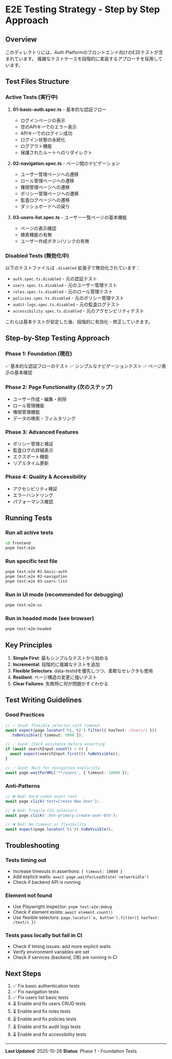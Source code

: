 # E2E Testing Strategy - Step by Step Approach

## Overview

このディレクトリには、Auth Platformのフロントエンド向けのE2Eテストが含まれています。
複雑なテストケースを段階的に実装するアプローチを採用しています。

## Test Files Structure

### Active Tests (実行中)

1. **01-basic-auth.spec.ts** - 基本的な認証フロー
   - ログインページの表示
   - 空のAPIキーでのエラー表示
   - APIキーでのログイン成功
   - ログイン状態の永続化
   - ログアウト機能
   - 保護されたルートへのリダイレクト

2. **02-navigation.spec.ts** - ページ間のナビゲーション
   - ユーザー管理ページへの遷移
   - ロール管理ページへの遷移
   - 権限管理ページへの遷移
   - ポリシー管理ページへの遷移
   - 監査ログページへの遷移
   - ダッシュボードへの戻り

3. **03-users-list.spec.ts** - ユーザー一覧ページの基本機能
   - ページの表示確認
   - 検索機能の有無
   - ユーザー作成ボタン/リンクの有無

### Disabled Tests (無効化中)

以下のテストファイルは `.disabled` 拡張子で無効化されています：
- `auth.spec.ts.disabled` - 元の認証テスト
- `users.spec.ts.disabled` - 元のユーザー管理テスト
- `roles.spec.ts.disabled` - 元のロール管理テスト
- `policies.spec.ts.disabled` - 元のポリシー管理テスト
- `audit-logs.spec.ts.disabled` - 元の監査ログテスト
- `accessibility.spec.ts.disabled` - 元のアクセシビリティテスト

これらは基本テストが安定した後、段階的に有効化・修正していきます。

## Step-by-Step Testing Approach

### Phase 1: Foundation (現在)
✅ 基本的な認証フローのテスト
✅ シンプルなナビゲーションテスト
✅ ページ表示の基本確認

### Phase 2: Page Functionality (次のステップ)
- ユーザー作成・編集・削除
- ロール管理機能
- 権限管理機能
- データの検索・フィルタリング

### Phase 3: Advanced Features
- ポリシー管理と検証
- 監査ログの詳細表示
- エクスポート機能
- リアルタイム更新

### Phase 4: Quality & Accessibility
- アクセシビリティ検証
- エラーハンドリング
- パフォーマンス確認

## Running Tests

### Run all active tests
```bash
cd frontend
pnpm test:e2e
```

### Run specific test file
```bash
pnpm test:e2e 01-basic-auth
pnpm test:e2e 02-navigation
pnpm test:e2e 03-users-list
```

### Run in UI mode (recommended for debugging)
```bash
pnpm test:e2e:ui
```

### Run in headed mode (see browser)
```bash
pnpm test:e2e:headed
```

## Key Principles

1. **Simple First**: 最もシンプルなテストから始める
2. **Incremental**: 段階的に複雑なテストを追加
3. **Flexible Selectors**: data-testidを優先しつつ、柔軟なセレクタも使用
4. **Resilient**: ページ構造の変更に強いテスト
5. **Clear Failures**: 失敗時に何が問題かすぐわかる

## Test Writing Guidelines

### Good Practices
```typescript
// ✅ Good: Flexible selector with timeout
await expect(page.locator('h1, h2').filter({ hasText: /Users/i }))
  .toBeVisible({ timeout: 5000 });

// ✅ Good: Check existence before asserting
if (await searchInput.count() > 0) {
  await expect(searchInput.first()).toBeVisible();
}

// ✅ Good: Wait for navigation explicitly
await page.waitForURL('**/users', { timeout: 10000 });
```

### Anti-Patterns
```typescript
// ❌ Bad: Hard-coded exact text
await page.click('text=Create New User');

// ❌ Bad: Fragile CSS selectors
await page.click('.btn-primary.create-user-btn');

// ❌ Bad: No timeout or flexibility
await expect(page.locator('h1')).toBeVisible();
```

## Troubleshooting

### Tests timing out
- Increase timeouts in assertions: `{ timeout: 10000 }`
- Add explicit waits: `await page.waitForLoadState('networkidle')`
- Check if backend API is running

### Element not found
- Use Playwright inspector: `pnpm test:e2e:debug`
- Check if element exists: `await element.count()`
- Use flexible selectors: `page.locator('a, button').filter({ hasText: /text/i })`

### Tests pass locally but fail in CI
- Check if timing issues: add more explicit waits
- Verify environment variables are set
- Check if services (backend, DB) are running in CI

## Next Steps

1. ✅ Fix basic authentication tests
2. ✅ Fix navigation tests
3. ✅ Fix users list basic tests
4. ⏳ Enable and fix users CRUD tests
5. ⏳ Enable and fix roles tests
6. ⏳ Enable and fix policies tests
7. ⏳ Enable and fix audit logs tests
8. ⏳ Enable and fix accessibility tests

---

**Last Updated**: 2025-10-26
**Status**: Phase 1 - Foundation Tests
